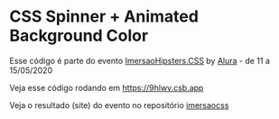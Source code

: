# CSS Spinner + Animated Background Color

Esse código é parte do evento [ImersaoHipsters.CSS](https://www.alura.com.br/imersao-css) by [Alura](https://www.alura.com.br) - de 11 a 15/05/2020

Veja esse código rodando em https://9hlwv.csb.app

Veja o resultado (site) do evento no repositório [imersaocss](https://github.com/tigo-di/imersaocss)
